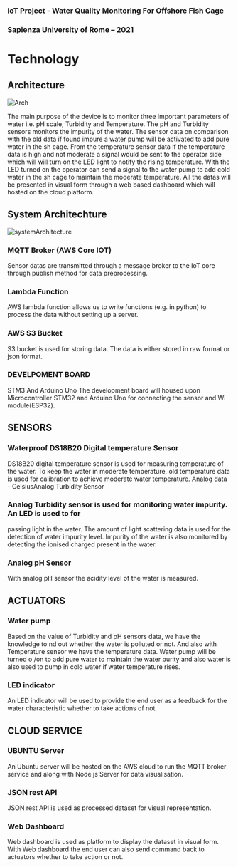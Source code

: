 ### IoT Project - Water Quality Monitoring For Offshore Fish Cage

### Sapienza University of Rome – 2021

# Technology

## Architecture

![Arch](https://user-images.githubusercontent.com/30042823/114012356-83c8e780-9866-11eb-9456-55ee240b39e2.png)

The main purpose of the device is to monitor three important parameters of water i.e.
pH scale, Turbidity and Temperature. The pH and Turbidity sensors monitors the impurity
of the water. The sensor data on comparison with the old data if found impure a water
pump will be activated to add pure water in the sh cage. From the temperature sensor
data if the temperature data is high and not moderate a signal would be sent to the
operator side which will will turn on the LED light to notify the rising temperature. With the
LED turned on the operator can send a signal to the water pump to add cold water in the
sh cage to maintain the moderate temperature. All the datas will be presented in visual
form through a web based dashboard which will hosted on the cloud platform.

## System Architechture

![systemArchitecture](https://user-images.githubusercontent.com/30042823/114012452-a0651f80-9866-11eb-8e6b-e027067ec300.png)

### MQTT Broker (AWS Core IOT)

Sensor datas are transmitted through a message broker to the IoT core through publish
method for data preprocessing.

### Lambda Function

AWS lambda function allows us to write functions (e.g. in python) to process the data
without setting up a server.

### AWS S3 Bucket

S3 bucket is used for storing data. The data is either stored in raw format or json format.

### DEVELPOMENT BOARD

STM3 And Arduino Uno
The development board will housed upon Microcontroller STM32 and Arduino Uno for
connecting the sensor and Wi module(ESP32).

## SENSORS

### Waterproof DS18B20 Digital temperature Sensor

DS18B20 digital temperature sensor is used for measuring temperature of the water. To
keep the water in moderate temperature, old temperature data is used for calibration to
achieve moderate water temperature.
Analog data - CelsiusAnalog Turbidity Sensor

### Analog Turbidity sensor is used for monitoring water impurity. An LED is used to for

passing light in the water. The amount of light scattering data is used for the detection of
water impurity level. Impurity of the water is also monitored by detecting the ionised
charged present in the water.

### Analog pH Sensor

With analog pH sensor the acidity level of the water is measured.

## ACTUATORS

### Water pump

Based on the value of Turbidity and pH sensors data, we have the knowledge to nd out
whether the water is polluted or not. And also with Temperature sensor we have the
temperature data. Water pump will be turned o /on to add pure water to maintain the
water purity and also water is also used to pump in cold water if water temperature rises.

### LED indicator

An LED indicator will be used to provide the end user as a feedback for the water
characteristic whether to take actions of not.

## CLOUD SERVICE

### UBUNTU Server

An Ubuntu server will be hosted on the AWS cloud to run the MQTT broker service and
along with Node js Server for data visualisation.

### JSON rest API

JSON rest API is used as processed dataset for visual representation.

### Web Dashboard

Web dashboard is used as platform to display the dataset in visual form. With Web
dashboard the end user can also send command back to actuators whether to take
action or not.
